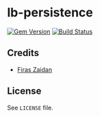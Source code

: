 [gem]: https://rubygems.org/gems/lb-persistence
[ci]: https://circleci.com/gh/lb-rb/lb-persistence/tree/master

# lb-persistence

[![Gem Version](https://badge.fury.io/rb/lb-persistence.svg)][gem]
[![Build Status](https://img.shields.io/circleci/project/lb-rb/lb-persistence.svg)][ci]

## Credits

 * [Firas Zaidan](https://github.com/zaidan)

## License

See `LICENSE` file.
